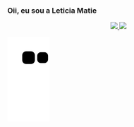 ### Oii, eu sou a Leticia Matie
<div align="center">
  <a href="https://github.com/leticiamatie">
  <img height="180em" src="https://github-readme-stats.vercel.app/api?username=leticiamatie&show_icons=true&theme=dark&include_all_commits=true&count_private=true"/>
  <img height="180em" src="https://github-readme-stats.vercel.app/api/top-langs/?username=leticiamatie&layout=compact&langs_count=7&theme=dark"/>
</div>
  
  ![Snake animation](https://github.com/leticiamatie/leticiamatie/blob/output/github-contribution-grid-snake.svg)
